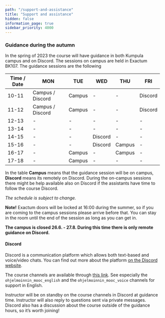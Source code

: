 ```yaml
---
path: "/support-and-assistance"
title: "Support and assistance"
hidden: false
information_page: true
sidebar_priority: 4000
---
```


### Guidance during the autumn

In the spring of 2023 the course will have guidance in both Kumpula campus and on Discord. The sessions on campus are held in Exactum BK107. The guidance sessions are the following


| Time / Date | MON | TUE | WED | THU | FRI |
|-----|----|----|----|----|----|
| 10-11 | Campus / Discord | Campus | - | - | Discord |
| 11-12 | Campus / Discord | Campus | - | - | Discord |
| 12-13 | - | - | - | - | - |
| 13-14 | - | - | - | - | - |
| 14-15 | - | - | Discord | - | - |
| 15-16 | - | - | Discord | Campus | - |
| 16-17 | - | Campus | - | Campus | - |
| 17-18 | - | Campus | - | - | - |

In the table **Campus** means that the guidance session will be on campus, **Discord** means its remotely on Discord. During the on-campus sessions there might be help available also on Discord if the assistants have time to follow the course Discord.

*The schedule is subject to change.*

**Note!** Exactum doors will be locked at 16:00 during the summer, so if you are coming to the campus sessions please arrive before that. You can stay in the room until the end of the session as long as you can get in.

**The campus is closed 26.6. - 27.8. During this time there is only remote guidance on Discord.**

#### Discord

Discord is a communication platform which allows both text-based and voice/video chats. You can find out more about the platform [on the Discord website](https://discord.com/).

The course channels are available through [this link](https://study.cs.helsinki.fi/discord/join/ohjelmoinnin_mooc). See especially the `ohjelmoinnin_mooc_english` and the `ohjelmoinnin_mooc_voice` channels for support in English.

Instructor will be on standby on the course channels in Discord at guidance time. Instructor will also reply to questions sent via private messages. Discord also has a discussion about the course outside of the guidance hours, so it’s worth joining!
